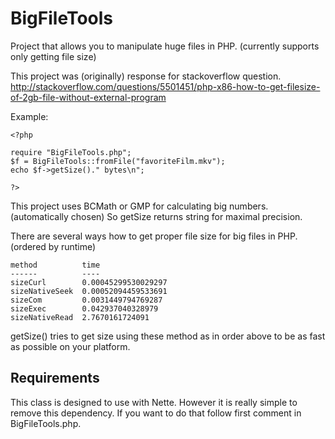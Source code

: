 BigFileTools
============

Project that allows you to manipulate huge files in PHP. (currently supports only getting file size)

This project was (originally) response for stackoverflow question. http://stackoverflow.com/questions/5501451/php-x86-how-to-get-filesize-of-2gb-file-without-external-program

Example:

	<?php
	
	require "BigFileTools.php";
	$f = BigFileTools::fromFile("favoriteFilm.mkv");
	echo $f->getSize()." bytes\n";
	
	?>
	
This project uses BCMath or GMP for calculating big numbers. (automatically chosen) So getSize returns string for maximal precision.

There are several ways how to get proper file size for big files in PHP. (ordered by runtime)

	method          time
	------          ----
	sizeCurl        0.00045299530029297
	sizeNativeSeek  0.00052094459533691
	sizeCom         0.0031449794769287
	sizeExec        0.042937040328979
	sizeNativeRead  2.7670161724091

getSize() tries to get size using these method as in order above to be as fast as possible on your platform.

Requirements
------------

This class is designed to use with Nette. However it is really simple to remove this dependency. If you want to do that follow first comment in BigFileTools.php.
